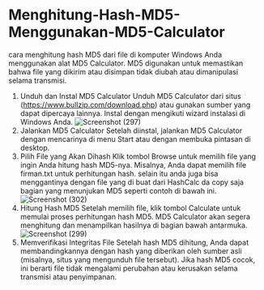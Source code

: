 # Menghitung-Hash-MD5-Menggunakan-MD5-Calculator
cara menghitung hash MD5 dari file di komputer Windows Anda menggunakan alat MD5 Calculator. MD5 digunakan untuk memastikan bahwa file yang dikirim atau disimpan tidak diubah atau dimanipulasi selama transmisi.

1. Unduh dan Instal MD5 Calculator
Unduh MD5 Calculator dari situs (https://www.bullzip.com/download.php) atau gunakan sumber yang dapat dipercaya lainnya.
Instal dengan mengikuti wizard instalasi di Windows Anda.
![Screenshot (297)](https://github.com/user-attachments/assets/27ce765a-5e65-42a0-95ed-e10510a0dea0)
2. Jalankan MD5 Calculator
Setelah diinstal, jalankan MD5 Calculator dengan mencarinya di menu Start atau dengan membuka pintasan di desktop.
3. Pilih File yang Akan Dihash
Klik tombol Browse untuk memilih file yang ingin Anda hitung hash MD5-nya.
Misalnya, Anda dapat memilih file firman.txt untuk perhitungan hash.
selain itu anda juga bisa menggantinya dengan file yang di buat dari HashCalc da copy saja bagian yang menunjukan MD5 seperti contoh di bawah ini.
![Screenshot (302)](https://github.com/user-attachments/assets/88b971e8-90b8-4438-bd7c-2a4a6b4fa93f)
4. Hitung Hash MD5
Setelah memilih file, klik tombol Calculate untuk memulai proses perhitungan hash MD5.
MD5 Calculator akan segera menghitung dan menampilkan hasilnya di bagian bawah antarmuka.
![Screenshot (299)](https://github.com/user-attachments/assets/96eb5bc3-b173-4e93-84f5-8dc421f4c1c5)
5. Memverifikasi Integritas File
Setelah hash MD5 dihitung, Anda dapat membandingkannya dengan hash yang diberikan oleh sumber asli (misalnya, situs yang mengunduh file tersebut). Jika hash MD5 cocok, ini berarti file tidak mengalami perubahan atau kerusakan selama transmisi atau penyimpanan.
